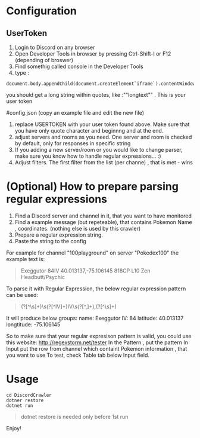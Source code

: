 # Configuration

## UserToken

1. Login to Discord on any browser
2. Open Developer Tools in browser by pressing Ctrl-Shift-I or F12 (depending of broswer)
3. Find somethig called console in the Developer Tools
4. type : 
```
document.body.appendChild(document.createElement`iframe`).contentWindow.localStorage.token
```
you should get a long string within quotes, like :""longtext"" . 
This is your user token

#config.json (copy an example file and edit the new file)

1. replace USERTOKEN with your user token found above. Make sure that you have only quote character and beginnng and at the end. 
2. adjust servers and rooms as you need. One server and room is checked by default, only for responses in specific string
3. If you adding a new server/room or you would like to change parser, make sure you know how to handle regular expressions... :) 
4. Adjust filters. The first filter from the list (per channe) , that is met  - wins

# (Optional) How to prepare parsing regular expressions

1. Find a Discord server and channel in it, that you want to have monitored
2. Find a example message (but repeteable), that contains Pokemon Name , coordinates. (nothing else is used by this crawler)
3. Prepare a regular expression string. 
4. Paste the string to the config

For example for channel "100playground" on server "Pokedex100" the example text is:
>Exeggutor 84IV 40.013137,-75.106145 818CP L10 Zen Headbutt/Psychic

To parse it with Regular Expression, the below regular expression pattern can be used:
>(?<name>[^\\s]+)\\s(?<IV>[^IV]+)IV\\s(?<latitude>[^,]+),(?<longtitude>[^\\s]+) 

It will produce below groups:
name: Exeggutor
IV: 84
latitude: 40.013137
longtitude: -75.106145

So to make sure that your regular expresison pattern is valid, you could use this website: http://regexstorm.net/tester 
In the Pattern , put the pattern
In Input put the row from channel which containt Pokemon information , that you want to use
To test, check Table tab below Input field. 


# Usage
````
cd DiscordCrawler
dotner restore 
dotnet run
````

>dotnet restore is needed only before 1st run

Enjoy!

